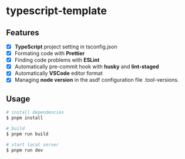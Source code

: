 # typescript-template

## Features

- [x] **TypeScript** project setting in tsconfig.json
- [x] Formating code with **Prettier**
- [x] Finding code problems with **ESLint**
- [x] Automatically pre-commit hook with **husky** and **lint-staged**
- [x] Automatically **VSCode** editor format
- [x] Managing **node version** in the asdf configuration file .tool-versions.

## Usage

```bash
# install dependencies
$ pnpm install

# build
$ pnpm run build

# start local server
$ pnpm run dev
```
